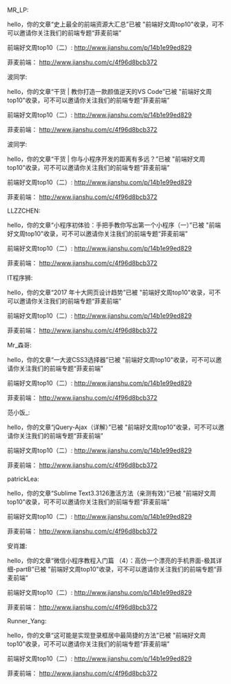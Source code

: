 
MR_LP:

hello，你的文章“史上最全的前端资源大汇总”已被 "前端好文周top10"收录，可不可以邀请你关注我们的前端专题“菲麦前端”

前端好文周top10（二）:
http://www.jianshu.com/p/14b1e99ed829

菲麦前端：
http://www.jianshu.com/c/4f96d8bcb372


波同学:

hello，你的文章“干货 | 教你打造一款颜值逆天的VS Code”已被 "前端好文周top10"收录，可不可以邀请你关注我们的前端专题“菲麦前端”

前端好文周top10（二）:
http://www.jianshu.com/p/14b1e99ed829

菲麦前端：
http://www.jianshu.com/c/4f96d8bcb372


波同学:

hello，你的文章“干货 | 你与小程序开发的距离有多远？”已被 "前端好文周top10"收录，可不可以邀请你关注我们的前端专题“菲麦前端”

前端好文周top10（二）:
http://www.jianshu.com/p/14b1e99ed829

菲麦前端：
http://www.jianshu.com/c/4f96d8bcb372


LLZZCHEN:

hello，你的文章“小程序初体验：手把手教你写出第一个小程序（一）”已被 "前端好文周top10"收录，可不可以邀请你关注我们的前端专题“菲麦前端”

前端好文周top10（二）:
http://www.jianshu.com/p/14b1e99ed829

菲麦前端：
http://www.jianshu.com/c/4f96d8bcb372


IT程序狮:

hello，你的文章“2017 年十大网页设计趋势”已被 "前端好文周top10"收录，可不可以邀请你关注我们的前端专题“菲麦前端”

前端好文周top10（二）:
http://www.jianshu.com/p/14b1e99ed829

菲麦前端：
http://www.jianshu.com/c/4f96d8bcb372


Mr_森哥:

hello，你的文章“一大波CSS3选择器”已被 "前端好文周top10"收录，可不可以邀请你关注我们的前端专题“菲麦前端”

前端好文周top10（二）:
http://www.jianshu.com/p/14b1e99ed829

菲麦前端：
http://www.jianshu.com/c/4f96d8bcb372


范小饭_:

hello，你的文章“jQuery-Ajax（详解）”已被 "前端好文周top10"收录，可不可以邀请你关注我们的前端专题“菲麦前端”

前端好文周top10（二）:
http://www.jianshu.com/p/14b1e99ed829

菲麦前端：
http://www.jianshu.com/c/4f96d8bcb372


patrickLea:

hello，你的文章“Sublime Text3.3126激活方法（亲测有效）”已被 "前端好文周top10"收录，可不可以邀请你关注我们的前端专题“菲麦前端”

前端好文周top10（二）:
http://www.jianshu.com/p/14b1e99ed829

菲麦前端：
http://www.jianshu.com/c/4f96d8bcb372


安肖雄:

hello，你的文章“微信小程序教程入门篇 （4）：高仿一个漂亮的手机界面-极其详细-partB”已被 "前端好文周top10"收录，可不可以邀请你关注我们的前端专题“菲麦前端”

前端好文周top10（二）:
http://www.jianshu.com/p/14b1e99ed829

菲麦前端：
http://www.jianshu.com/c/4f96d8bcb372


Runner_Yang:

hello，你的文章“这可能是实现登录框居中最简捷的方法”已被 "前端好文周top10"收录，可不可以邀请你关注我们的前端专题“菲麦前端”

前端好文周top10（二）:
http://www.jianshu.com/p/14b1e99ed829

菲麦前端：
http://www.jianshu.com/c/4f96d8bcb372

